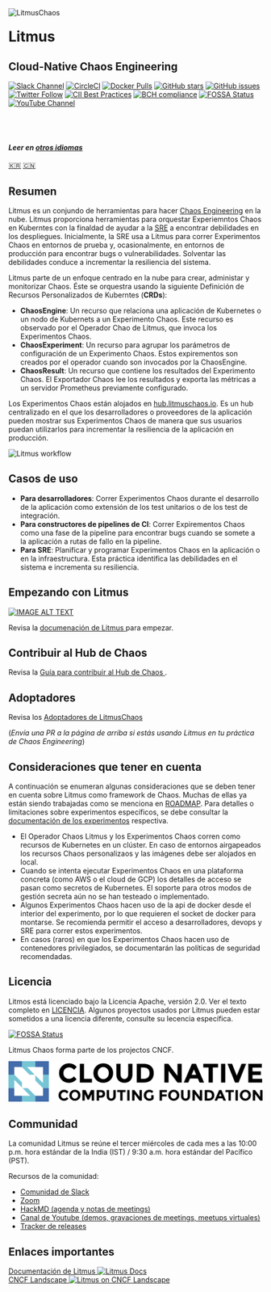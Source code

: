 <img alt="LitmusChaos" src="https://landscape.cncf.io/logos/litmus.svg" width="200" align="left">

# Litmus
## Cloud-Native Chaos Engineering

[![Slack Channel](https://img.shields.io/badge/Slack-Join-purple)](https://slack.litmuschaos.io)
[![CircleCI](https://circleci.com/gh/litmuschaos/litmus/tree/master.svg?style=shield)](https://app.circleci.com/pipelines/github/litmuschaos/litmus)
[![Docker Pulls](https://img.shields.io/docker/pulls/litmuschaos/chaos-operator.svg)](https://hub.docker.com/r/litmuschaos/chaos-operator)
[![GitHub stars](https://img.shields.io/github/stars/litmuschaos/litmus?style=social)](https://github.com/litmuschaos/litmus/stargazers)
[![GitHub issues](https://img.shields.io/github/issues/litmuschaos/litmus)](https://github.com/litmuschaos/litmus/issues)
[![Twitter Follow](https://img.shields.io/twitter/follow/litmuschaos?style=social)](https://twitter.com/LitmusChaos)
[![CII Best Practices](https://bestpractices.coreinfrastructure.org/projects/3202/badge)](https://bestpractices.coreinfrastructure.org/projects/3202)
[![BCH compliance](https://bettercodehub.com/edge/badge/litmuschaos/litmus?branch=master)](https://bettercodehub.com/)
[![FOSSA Status](https://app.fossa.io/api/projects/git%2Bgithub.com%2Flitmuschaos%2Flitmus.svg?type=shield)](https://app.fossa.io/projects/git%2Bgithub.com%2Flitmuschaos%2Flitmus?ref=badge_shield)
[![YouTube Channel](https://img.shields.io/badge/YouTube-Subscribe-red)](https://www.youtube.com/channel/UCa57PMqmz_j0wnteRa9nCaw)
<br><br><br><br>

#### *Leer en [otros idiomas](translations/TRANSLATIONS.md)*

[🇰🇷](translations/README-ko.md) [🇨🇳](translations/README-chn.md)

## Resumen

Litmus es un conjundo de herramientas para hacer [Chaos Engineering](https://en.wikipedia.org/wiki/Chaos_engineering) en la nube. Litmus proporciona herramientas para orquestar Experiemntos Chaos en Kuberntes con la finaldad de ayudar a la [SRE](https://en.wikipedia.org/wiki/Site_Reliability_Engineering) a encontrar debilidades en los despliegues. Inicialmente, la SRE usa a Litmus para correr Experimentos Chaos en entornos de prueba y, ocasionalmente, en entornos de producción para encontrar bugs o vulnerabilidades. Solventar las debilidades conduce a incrementar la resiliencia del sistema.

Litmus parte de un enfoque centrado en la nube  para crear, administar y monitorizar Chaos. Éste se orquestra usando la siguiente Definición de Recursos Personalizados de Kuberntes (**CRDs**):

  - **ChaosEngine**: Un recurso que relaciona una aplicación de Kubernetes o un nodo de Kubernets a un Experimento Chaos. Este recurso es observado por el Operador Chao de Litmus, que invoca los Experimentos Chaos.
  - **ChaosExperiment**: Un recurso para agrupar los parámetros de configuración de un Experimento Chaos. Estos expirementos son creados por el operador cuando son invocados por la ChaosEngine.
  - **ChaosResult**: Un recurso que contiene los resultados del Experimento Chaos. El Exportador Chaos lee los resultados y exporta las métricas a un servidor Prometheus previamente configurado.


Los Experimentos Chaos están alojados en <a href="https://hub.litmuschaos.io" target="_blank">hub.litmuschaos.io</a>. Es un hub centralizado en el que los desarrolladores o proveedores de la aplicación pueden mostrar sus Experimentos Chaos de manera que 
sus usuarios puedan utilizarlos para incrementar la resiliencia de la aplicación en producción.

![Litmus workflow](/images/litmus-arch_1.png)

## Casos de uso

  - **Para desarrolladores**: Correr Experimentos Chaos durante el desarrollo de la aplicación como extensión de los test unitarios o de los test de integración.
  - **Para constructores de pipelines de CI**: Correr Expirementos Chaos como una fase de la pipeline para encontrar bugs cuando se somete a la aplicación a rutas de fallo en la pipeline.
  - **Para SRE**: Planificar y programar Experimentos Chaos en la aplicación o en la infraestructura. Esta práctica identifica las debilidades en el sistema e incrementa su resiliencia.

## Empezando con Litmus

[![IMAGE ALT TEXT](../images/maxresdefault.jpg)](https://youtu.be/W5hmNbaYPfM)

Revisa la  <a href="https://docs.litmuschaos.io/docs/next/getstarted.html" target="_blank"> documenación de Litmus </a> para empezar.

## Contribuir al Hub de Chaos 

Revisa la <a href="https://github.com/litmuschaos/community-charts/blob/master/CONTRIBUTING.md" target="_blank">
Guía para contribuir al Hub de Chaos </a>.

## Adoptadores

Revisa los <a href="https://github.com/litmuschaos/litmus/blob/master/ADOPTERS.md" target="_blank">Adoptadores de LitmusChaos</a>

(*Envía una PR a la página de arriba si estás usando Litmus en tu práctica de Chaos Engineering*)

## Consideraciones que tener en cuenta

A continuación se enumeran algunas consideraciones que se deben tener en cuenta sobre Litmus como framework de Chaos. Muchas de ellas ya están siendo trabajadas como se menciona en [ROADMAP](./ROADMAP.md). Para detalles o limitaciones sobre experimentos específicos, 
se debe consultar la [documentación de los experimentos](https://docs.litmuschaos.io/docs/pod-delete/) respectiva.

  - El Operador Chaos Litmus y los Experimentos Chaos corren como recursos de Kubernetes en un clúster. En caso de entornos airgapeados los recursos Chaos personalizaos y las imágenes debe ser alojados en local.
  - Cuando se intenta ejecutar Experimentos Chaos en una plataforma concreta (como AWS o el cloud de GCP) los detalles de acceso se pasan como secretos de Kubernetes. El soporte para otros modos de gestión secreta aún no se han testeado o implementado.
  - Algunos Experimentos Chaos hacen uso de la api de docker desde el interior del experimento, por lo que requieren el socket de docker para montarse. Se recomienda permitir el acceso a desarrolladores, devops y SRE para correr estos experimentos.
  - En casos (raros) en que los Experimentos Chaos hacen uso de contenedores privilegiados, se documentarán las políticas de seguridad recomendadas.

## Licencia

Litmos está licenciado bajo la Licencia Apache, versión 2.0. Ver el texto completo en [LICENCIA](./LICENSE). Algunos proyectos usados por Litmus pueden estar sometidos a  una licencia diferente, consulte su lecencia específica.

[![FOSSA Status](https://app.fossa.io/api/projects/git%2Bgithub.com%2Flitmuschaos%2Flitmus.svg?type=large)](https://app.fossa.io/projects/git%2Bgithub.com%2Flitmuschaos%2Flitmus?ref=badge_large)

Litmus Chaos forma parte de los projectos CNCF.

[![CNCF](https://github.com/cncf/artwork/blob/main/other/cncf/horizontal/color/cncf-color.png)](https://landscape.cncf.io/selected=litmus)

## Communidad

La comunidad Litmus se reúne el tercer miércoles de cada mes a las 10:00 p.m. hora estándar de la India (IST) / 9:30 a.m. hora estándar del Pacífico (PST).

Recursos de la comunidad:

  - [Comunidad de Slack](https://slack.litmuschaos.io)
  - [Zoom](https://zoom.us/j/91358162694)
  - [HackMD (agenda y notas de meetings)](https://hackmd.io/a4Zu_sH4TZGeih-xCimi3Q)
  - [Canal de Youtube (demos, gravaciones de meetings, meetups virtuales)](https://www.youtube.com/channel/UCa57PMqmz_j0wnteRa9nCaw)
  - [Tracker de releases](https://github.com/litmuschaos/litmus/milestones)

## Enlaces importantes

<a href="https://docs.litmuschaos.io">
  Documentación de Litmus <img src="https://avatars0.githubusercontent.com/u/49853472?s=200&v=4" alt="Litmus Docs" height="15">
</a>
<br>
<a href="https://landscape.cncf.io/selected=litmus">
  CNCF Landscape <img src="https://landscape.cncf.io/images/cncf-landscape-horizontal-color.svg" alt="Litmus on CNCF Landscape" height="15">
</a>
